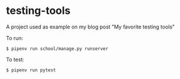 # testing-tools

A project used as example on my blog post "My favorite testing tools"


To run:

`$ pipenv run school/manage.py runserver`


To test:

`$ pipenv run pytest` 

